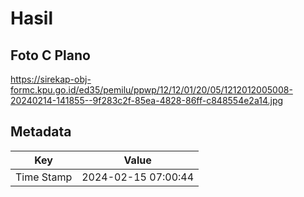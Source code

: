 # Hasil

## Foto C Plano

https://sirekap-obj-formc.kpu.go.id/ed35/pemilu/ppwp/12/12/01/20/05/1212012005008-20240214-141855--9f283c2f-85ea-4828-86ff-c848554e2a14.jpg


## Metadata

| Key        | Value               |
| ---------- | ------------------- |
| Time Stamp | 2024-02-15 07:00:44 |



